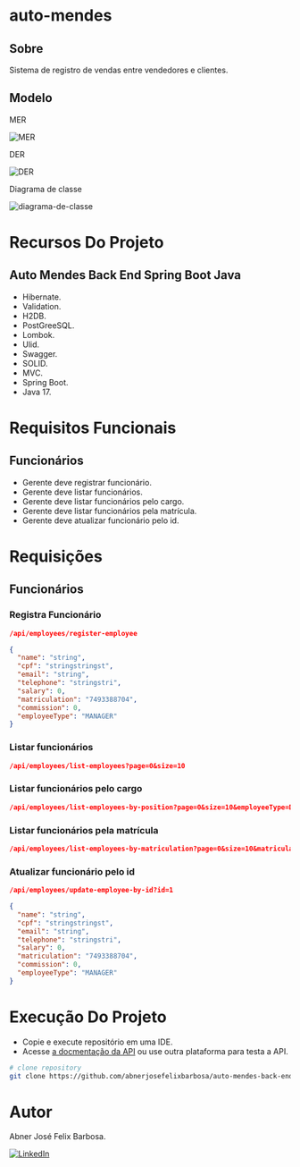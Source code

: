 # auto-mendes

## Sobre

Sistema de registro de vendas entre vendedores e clientes.

## Modelo

MER

![MER](https://github.com/user-attachments/assets/3118aba3-06b1-4eba-9959-c660fc535585)

DER

![DER](https://github.com/user-attachments/assets/512fadd3-5711-4ac2-91c8-65456148f9f1)

Diagrama de classe

![diagrama-de-classe](https://github.com/user-attachments/assets/fa7f3c99-a826-47d0-883c-ae41acd962da)

# Recursos Do Projeto

## Auto Mendes Back End Spring Boot Java

- Hibernate.
- Validation.
- H2DB.
- PostGreeSQL.
- Lombok.
- Ulid.
- Swagger.
- SOLID.
- MVC.
- Spring Boot.
- Java 17.

# Requisitos Funcionais

## Funcionários

- Gerente deve registrar funcionário.
- Gerente deve listar funcionários.
- Gerente deve listar funcionários pelo cargo.
- Gerente deve listar funcionários pela matrícula.
- Gerente deve atualizar funcionário pelo id.

# Requisições

## Funcionários

### Registra Funcionário

```JSON
/api/employees/register-employee

{
  "name": "string",
  "cpf": "stringstringst",
  "email": "string",
  "telephone": "stringstri",
  "salary": 0,
  "matriculation": "7493388704",
  "commission": 0,
  "employeeType": "MANAGER"
}
```

### Listar funcionários

```JSON
/api/employees/list-employees?page=0&size=10
```

### Listar funcionários pelo cargo

```JSON
/api/employees/list-employees-by-position?page=0&size=10&employeeType=DEPUTY_MANAGER
```

### Listar funcionários pela matrícula

```JSON
/api/employees/list-employees-by-matriculation?page=0&size=10&matriculation=1 
```

### Atualizar funcionário pelo id

```JSON
/api/employees/update-employee-by-id?id=1

{
  "name": "string",
  "cpf": "stringstringst",
  "email": "string",
  "telephone": "stringstri",
  "salary": 0,
  "matriculation": "7493388704",
  "commission": 0,
  "employeeType": "MANAGER"
}
```

# Execução Do Projeto

- Copie e execute repositório em uma IDE.
- Acesse [a docmentação da API](http://localhost:8080/swagger-ui/index.html) ou use outra plataforma para testa a API.

```bash
# clone repository
git clone https://github.com/abnerjosefelixbarbosa/auto-mendes-back-end-java.git
```

# Autor

Abner José Felix Barbosa.

[![LinkedIn](https://img.shields.io/badge/LinkedIn-0077B5?style=for-the-badge&logo=linkedin&logoColor=white)](https://www.linkedin.com/in/abner-jose-feliz-barbosa/)


